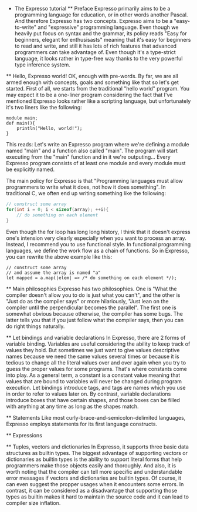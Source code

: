 ﻿* The Expresso tutorial
** Preface
Expresso primarily aims to be a programming language for education, or in other words another Pascal. And therefore Expresso has two concepts. Expresso aims to be a "easy-to-write" and "expressive" programming language.
Even though we heavily put focus on syntax and the grammar, its policy reads "Easy for beginners, elegant for enthusisasts" meaning that it's easy for beginners to read and write, and still it has lots of rich features that advanced programmers can take advantage of.
Even though it's a type-strict language, it looks rather in type-free way thanks to the very powerful type inference system.

** Hello, Expresso world!
OK, enough with pre-words. By far, we are all armed enough with concepts, goals and something like that so let's get started.
First of all, we starts from the traditional "hello world" program.
You may expect it to be a one-liner program considering the fact that I've mentioned Expresso looks rather like a scripting language, but unfortunately it's two liners like the following:
```expresso
module main;
def main(){
    println("Hello, world!");
}
```
This reads: Let's write an Expresso program where we're defining a module named "main" and a function also called "main". The program will start executing from the "main" function and in it we're outputing...
Every Expresso program consists of at least one module and every module must be explicitly named.

The main policy for Expresso is that "Programming languages must allow programmers to write what it does, not how it does something". In traditional C, we often end up writing something like the following:
```c
// construct some array
for(int i = 0; i < sizeof(array); ++i){
    // do something on each element
}
```
Even though the for loop has long long history, I think that it doesn't express one's intension very clearly especially when you want to process an array. Instead, I recommend you to use functional style. In functional programming languages, we define the work flow as a chain of functions. So in Expresso, you can rewrite the above example like this:
```expresso
// construct some array
// and assume the array is named "a"
let mapped = a.map(|elem| => /* do something on each element */);
```

** Main philosophies 
Expresso has two philosophies. One is "What the compiler doesn't allow you to do is just what you can't", and the other is "Just do as the compiler says" or more hilariously, "Just lean on the compiler until the perpendicular becomes the parallel". The first one is somewhat obvious because otherwise, the compiler has some bugs.
The latter tells you that if you just follow what the compiler says, then you can do right things naturally.

** Let bindings and variable declarations
In Expresso, there are 2 forms of variable binding. 
Variables are useful considering the ability to keep track of values they hold. But sometimes we just want to give values descriptive names because we need the same values several times or because it is tedious to change all the literal values over and over again when you try to guess the proper values for some programs. That's where constants come into play.
As a general term, a constant is a constant value meaning that values that are bound to variables will never be changed during program execution.
Let bindings introduce tags, and tags are names which you use in order to refer to values later on.
By contrast, variable declarations introduce boxes that have certain shapes, and those boxes can be
filled with anything at any time as long as the shapes match.

** Statements
Like most curly-brace-and-semicolon-delimited languages, Expresso employs statements for its first language constructs.

** Expressions

** Tuples, vectors and dictionaries
In Expresso, it supports three basic data structures as builtin types.
The biggest advantage of supporting vectors or dictionaries as builtin types is the ability to support literal forms that help programmers make those objects easily and thoroughly.
And also, it is worth noting that the compiler can tell more specific and understandable error messages if vectors and dictionaries are builtin types.
Of course, it can even suggest the propper usages when it encounters some errors.
In contrast, it can be considered as a disadvantage that supporting those types as builtin makes it hard to maintain the source code and it can lead to compiler size inflation.
